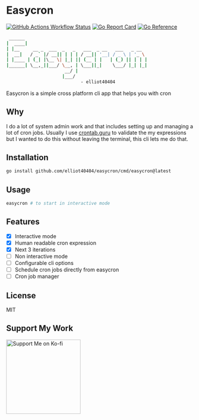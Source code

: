 # Easycron

[![GitHub Actions Workflow Status](https://img.shields.io/github/actions/workflow/status/elliot40404/easycron/release.yml)](https://github.com/elliot40404/easycron/actions/workflows/release.yml)
[![Go Report Card](https://goreportcard.com/badge/github.com/elliot40404/easycron)](https://goreportcard.com/report/github.com/elliot40404/easycron)
[![Go Reference](https://pkg.go.dev/badge/github.com/elliot40404/easycron.svg)](https://pkg.go.dev/github.com/elliot40404/easycron)

```sh
 ______
|  ____|
| |__     __ _  ___  _   _   ___  _ __   ___   _ __  
|  __|   / _` |/ __|| | | | / __|| '__| / _ \ | '_ \ 
| |____ | (_| |\__ \| |_| || (__ | |   | (_) || | | |
|______| \__,_||___/ \__, | \___||_|    \___/ |_| |_|
                      __/ |
                     |___/
                            - elliot40404
```

Easycron is a simple cross platform cli app that helps you with cron

## Why

I do a lot of system admin work and that includes setting up and managing a lot of cron jobs. Usually I use [crontab.guru](https://crontab.guru) to validate the my expressions but I wanted to do this without leaving the terminal, this cli lets me do that.

## Installation

```bash
go install github.com/elliot40404/easycron/cmd/easycron@latest
```

## Usage 

```bash
easycron # to start in interactive mode
```

## Features

- [x] Interactive mode
- [x] Human readable cron expression
- [x] Next 3 iterations
- [ ] Non interactive mode
- [ ] Configurable cli options
- [ ] Schedule cron jobs directly from easycron
- [ ] Cron job manager

## License

MIT

## Support My Work

<a href="https://ko-fi.com/elliot40404">
<img src="https://storage.ko-fi.com/cdn/brandasset/v2/support_me_on_kofi_red.png" alt="Support Me on Ko-fi" width="200">
</a>
